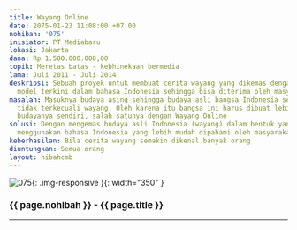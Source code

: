 ```yaml
---
title: Wayang Online
date: 2075-01-23 11:08:00 +07:00
nohibah: '075'
inisiator: PT Mediabaru
lokasi: Jakarta
dana: Rp 1.500.000.000,00
topik: Meretas batas - kebhinekaan bermedia
lama: Juli 2011 - Juli 2014
deskripsi: Sebuah proyek untuk membuat cerita wayang yang dikemas dengan audio dan
  model terkini dalam bahasa Indonesia sehingga bisa diterima oleh masyarakat
masalah: Masuknya budaya asing sehingga budaya asli bangsa Indonesia seringkali terlupakan,
  tidak terkecuali wayang. Oleh karena itu bangsa ini harus dibuat lebih mengenal
  budayanya sendiri, salah satunya dengan Wayang Online
solusi: Dengan mengemas budaya asli Indonesia (wayang) dalam bentuk yang menarik dan
  menggunakan bahasa Indonesia yang lebih mudah dipahami oleh masyarakat
keberhasilan: Bila cerita wayang semakin dikenal banyak orang
diuntungkan: Semua orang
layout: hibahcmb
---
```


![075](/static/img/hibahcmb/075.png){: .img-responsive }{: width="350" }

### {{ page.nohibah }} - {{ page.title }}

---
